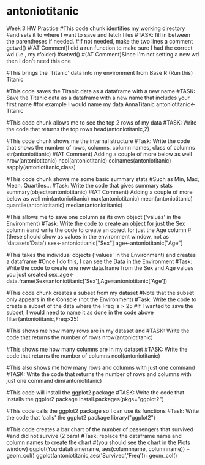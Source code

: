# antoniotitanic
Week 3 HW Practice 
#This code chunk identifies my working directory 
#and sets it to where I want to save and fetch files
#TASK: fill in between the parentheses if needed. 
#If not needed, make the two lines a comment
getwd()
#(AT Comment)I did a run function to make sure I had the correct wd (i.e., my rfolder)
#setwd()
#(AT Comment)Since I'm not setting a new wd then I don't need this one

#This brings the 'Titanic' data into my environment from Base R (Run this)
Titanic

#This code saves the Titanic data as a dataframe with a new name
#TASK: Save the Titanic data as a dataframe with a new name that includes your first name
#for example I would name my data AnnaTitanic
antoniotitanic<-Titanic

#This code chunk allows me to see the top 2 rows of my data
#TASK: Write the code that returns the top rows
head(antoniotitanic,2)

#This code chunk shows me the internal structure 
#Task: Write the code that shows the number of rows, columns, column names, class of columns   
str(antoniotitanic)
#(AT Comment) Adding a couple of more below as well
nrow(antoniotitanic)
ncol(antoniotitanic)
colnames(antoniotitanic)
sapply(antoniotitanic,class)

#This code chunk shows me some basic summary stats
#Such as Min, Max, Mean. Quartiles...
#Task: Write the code that gives summary stats
summary(object=antoniotitanic)
#(AT Comment) Adding a couple of more below as well
min(antoniotitanic)
max(antoniotitanic)
mean(antoniotitanic)
quantile(antoniotitanic)
median(antoniotitanic)

#This allows me to save one column as its own object ('values' in the Environment)
#Task: Write the code to create an object for just the Sex column 
#and write the code to create an object for just the Age column 
#(these should show as values in the environment window, not as 'datasets'Data')
sex<-antoniotitanic["Sex"]
age<-antoniotitanic["Age"]

#This takes the individual objects ('values' in the Environment) and creates a dataframe
#Once I do this, I can see the Data in the Environment 
#Task: Write the code to create one new data.frame from the Sex and Age values you just created
sex_age<-data.frame(Sex=antoniotitanic['Sex'],Age=antoniotitanic['Age'])

#This code chunk creates a subset from my dataset
#Note that the subset only appears in the Console (not the Environment)
#Task: Write the code to create a subset of the data where the Freq is > 25
#If I wanted to save the subset, I would need to name it as done in the code above
filter(antoniotitanic,Freq>25)

#This shows me how many rows are in my dataset and
#TASK: Write the code that returns the number of rows
nrow(antoniotitanic)

#This shows me how many columns are in my dataset
#TASK: Write the code that returns the number of columns
ncol(antoniotitanic)

#This also shows me how many rows and columns with just one command
#TASK: Write the code that returns the number of rows and columns with just one command
dim(antoniotitanic)

#This code will install the ggplot2 package
#TASK: Write the code that installs the ggplot2 package
install.packages(pkgs="ggplot2")

#This code calls the ggplot2 package so I can use its functions
#Task: Write the code that 'calls' the ggplot2 package
library("ggplot2")

#This code creates a bar chart of the number of passengers that survived 
#and did not survive (2 bars)
#Task: replace the dataframe name and column names to create the chart
#(you should see the chart in the Plots window)
ggplot(Yourdataframename, aes(columnname, columnname)) +
  geom_col()
ggplot(antoniotitanic,aes('Survived','Freq'))+geom_col()
